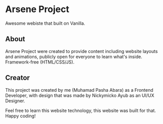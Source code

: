 # Arsene Project
Awesome webiste that built on Vanilla.

## About
Arsene Project were created to provide content including website layouts and animations, publicly open
for everyone to learn what's inside. Framework-free (HTML/CSS/JS).

## Creator
This project was created by me (Muhamad Pasha Abara) as a Frontend Developer,
with design that was made by Nickymicko Ayub as an UI/UX Designer.

Feel free to learn this website technology, this website was built for that.
Happy coding!
